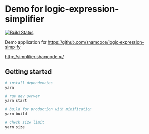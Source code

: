 # Demo for logic-expression-simplifier

[![Build Status](https://travis-ci.com/sham-ui/simplifier.svg?branch=master)](https://travis-ci.com/sham-ui/simplifier)

Demo application for https://github.com/shamcode/logic-expression-simplify

http://simplifier.shamcode.ru/

## Getting started

``` bash
# install dependencies
yarn

# run dev server
yarn start

# build for production with minification
yarn build

# check size limit
yarn size
```
